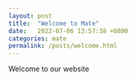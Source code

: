 ```yaml
---
layout: post
title:  "Welcome to Mate"
date:   2022-07-06 13:57:38 +0800
categories: mate
permalink: /posts/welcome.html
---
```


Welcome to our website